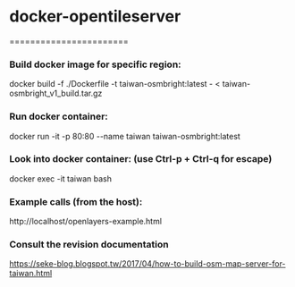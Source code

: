 # docker-opentileserver
=======================

### Build docker image for specific region:
docker build   -f ./Dockerfile   -t taiwan-osmbright:latest   -    <    taiwan-osmbright_v1_build.tar.gz

### Run docker container:
docker run -it -p 80:80 --name taiwan taiwan-osmbright:latest

### Look into docker container:   (use Ctrl-p + Ctrl-q for escape)
docker exec -it  taiwan bash

### Example calls (from the host):
http://localhost/openlayers-example.html

### Consult the revision documentation
https://seke-blog.blogspot.tw/2017/04/how-to-build-osm-map-server-for-taiwan.html
